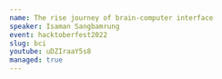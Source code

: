 ```yaml
---
name: The rise journey of brain-computer interface
speaker: Isaman Sangbamrung
event: hacktoberfest2022
slug: bci
youtube: uDZIraaY5s8
managed: true
---
```

